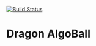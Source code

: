 [![Build Status](https://travis-ci.org/AlexisCabo/TP2.svg?branch=master)](https://travis-ci.org/AlexisCabo/TP2)

# Dragon AlgoBall


  